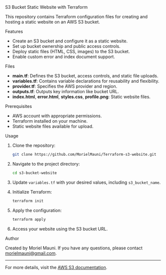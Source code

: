 
S3 Bucket Static Website with Terraform

This repository contains Terraform configuration files for creating and hosting a static website on an AWS S3 bucket.

Features

- Create an S3 bucket and configure it as a static website.
- Set up bucket ownership and public access controls.
- Deploy static files (HTML, CSS, images) to the S3 bucket.
- Enable custom error and index document support.

Files

- **main.tf**: Defines the S3 bucket, access controls, and static file uploads.
- **variables.tf**: Contains variable declarations for reusability and flexibility.
- **provider.tf**: Specifies the AWS provider and region.
- **outputs.tf**: Outputs key information like bucket URL.
- **index.html**, **error.html**, **styles.css**, **profile.png**: Static website files.

Prerequisites

- AWS account with appropriate permissions.
- Terraform installed on your machine.
- Static website files available for upload.

Usage

1. Clone the repository:
   ```bash
   git clone https://github.com/MorielMauni/Terraform-s3-website.git
   ```

2. Navigate to the project directory:
   ```bash
   cd s3-bucket-website
   ```

3. Update `variables.tf` with your desired values, including `s3_bucket_name`.

4. Initialize Terraform:
   ```bash
   terraform init
   ```

5. Apply the configuration:
   ```bash
   terraform apply
   ```

6. Access your website using the S3 bucket URL.

Author

Created by Moriel Mauni. If you have any questions, please contact [morielmauni@gmail.com](mailto:morielmauni@gmail.com).

---
For more details, visit the [AWS S3 documentation](https://docs.aws.amazon.com/s3/index.html).
